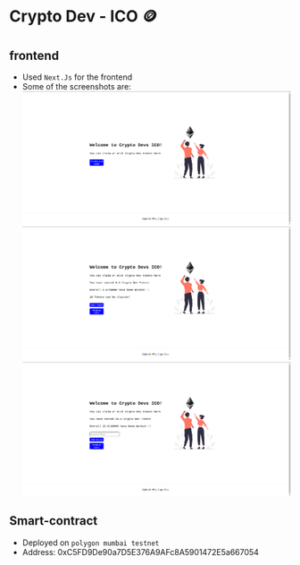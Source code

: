 # Crypto Dev - ICO 🪙

## frontend

- Used `Next.Js` for the frontend
- Some of the screenshots are:
![img1](./github_assets/img1.png)
![img2](./github_assets/img2.png)
![img3](./github_assets/img3.png)

## Smart-contract

- Deployed on `polygon mumbai testnet`
- Address: 0xC5FD9De90a7D5E376A9AFc8A5901472E5a667054
